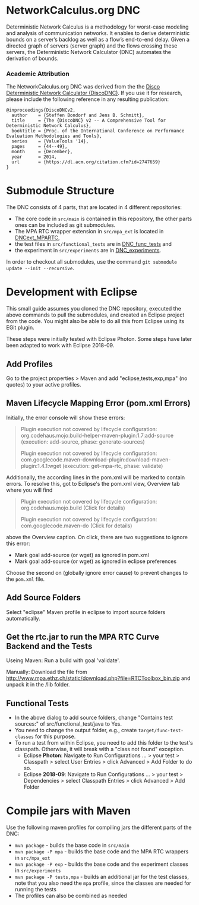 # NetworkCalculus.org DNC

Deterministic Network Calculus is a methodology for worst-case modeling and analysis of communication networks. It enables to derive deterministic bounds on a server’s backlog as well as a flow’s end-to-end delay. Given a directed graph of servers (server graph) and the flows crossing these servers, the Deterministic Network Calculator (DNC) automates the derivation of bounds.

### Academic Attribution

The NetworkCalculus.org DNC was derived from the the [Disco Deterministic Network Calculator (DiscoDNC)](disco.networkcalculus.org). If you use it for research, please include the following reference in any resulting publication:

```plain
@inproceedings{DiscoDNCv2,
  author    = {Steffen Bondorf and Jens B. Schmitt},
  title     = {The {DiscoDNC} v2 -- A Comprehensive Tool for Deterministic Network Calculus},
  booktitle = {Proc. of the International Conference on Performance Evaluation Methodologies and Tools},
  series    = {ValueTools '14},
  pages     = {44--49},
  month     = {December},
  year      = 2014,
  url       = {https://dl.acm.org/citation.cfm?id=2747659}
}
```

# Submodule Structure

The DNC consists of 4 parts, that are located in 4 different repositories:
 
* The core code in `src/main` is contained in this repository, the other parts ones can be included as git submodules. 
* The MPA RTC wrapper extension in `src/mpa_ext` is located in [DNCext\_MPARTC](https://github.com/NetCal/DNCext_MPARTC), 
* the test files in `src/functional_tests` are in [DNC\_func\_tests](https://github.com/NetCal/DNC_func_tests) and 
* the experiment in `src/experiments` are in [DNC\_experiments](https://github.com/NetCal/DNC_experiments). 

In order to checkout all submodules, use the command `git submodule update --init --recursive`.

# Development with Eclipse
This small guide assumes you cloned the DNC repository, executed the above commands to pull the submodules, and created an Eclipse project from the code.
You might also be able to do all this from Eclipse using its EGit plugin.

These steps were initially tested with Eclipse Photon. Some steps have later been adapted to work with Eclipse 2018-09.

## Add Profiles
Go to the project properties > Maven and add "eclipse,tests,exp,mpa" (no quotes) to your active profiles.

## Maven Lifecycle Mapping Error (pom.xml Errors)
Initially, the error console will show these errors:<br />
> Plugin execution not covered by lifecycle configuration: org.codehaus.mojo:build-helper-maven-plugin:1.7:add-source (execution: add-source, phase: generate-sources)
>
> Plugin execution not covered by lifecycle configuration: com.googlecode.maven-download-plugin:download-maven-plugin:1.4.1:wget (execution: get-mpa-rtc, phase: validate)

Additionally, the according lines in the pom.xml will be marked to contain errors.
To resolve this, got to Eclipse's the pom.xml view, Overview tab where you will find 
> Plugin execution not covered by lifecycle configuration: org.codehaus.mojo.build (Click for details)
>
> Plugin execution not covered by lifecycle configuration: com.googlecode.maven-do (Click for details)

above the Overview caption.
On click, there are two suggestions to ignore this error:

* Mark goal add-source (or wget) as ignored in pom.xml
* Mark goal add-source (or wget) as ignored in eclipse preferences

Choose the second on (globally ignore error cause) to prevent changes to the `pom.xml` file.

## Add Source Folders
Select "eclipse" Maven profile in eclipse to import source folders automatically.

## Get the rtc.jar to run the MPA RTC Curve Backend and the Tests 
Useing Maven: Run a build with goal 'validate'.

Manually: Download the file from http://www.mpa.ethz.ch/static/download.php?file=RTCToolbox_bin.zip and unpack it in the /lib folder. 

## Functional Tests
* In the above dialog to add source folders, change "Contains test sources:" of src/functional_test/java to Yes.
* You need to change the output folder, e.g., create `target/func-test-classes` for this purpose.
* To run a test from within Eclipse, you need to add this folder to the test's classpath. Otherwise, it will break with a "class not found" exception.
  * Eclipse **Photon**:  Navigate to Run Configurations ... > your test > Classpath > select User Entries > click Advanced > Add Folder to do so.
  * Eclipse **2018-09**: Navigate to Run Configurations ... > your test > Dependencies > select Classpath Entries > click Advanced > Add Folder 

# Compile jars with Maven

Use the following maven profiles for compiling jars the different parts of the DNC:

* `mvn package` - builds the base code in `src/main`
* `mvn package -P mpa` - builds the base code and the MPA RTC wrappers in `src/mpa_ext`
* `mvn package -P exp` - builds the base code and the experiment classes in `src/experiments`
* `mvn package -P tests,mpa` - builds an additional jar for the test classes, note that you also need the `mpa` profile, since the classes are needed for running the tests
* The profiles can also be combined as needed
